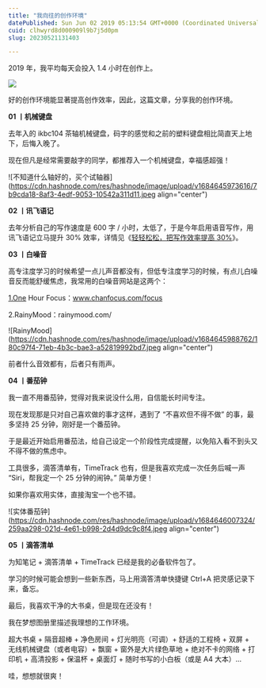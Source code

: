 ```yaml
---
title: "我向往的创作环境"
datePublished: Sun Jun 02 2019 05:13:54 GMT+0000 (Coordinated Universal Time)
cuid: clhwyrd8d000909l9b7j5d0pm
slug: 20230521131403

---
```


2019 年，我平均每天会投入 1.4 小时在创作上。

![](url)

好的创作环境能显著提高创作效率，因此，这篇文章，分享我的创作环境。

**01 丨机械键盘**

去年入的 ikbc104 茶轴机械键盘，码字的感觉和之前的塑料键盘相比简直天上地下，后悔入晚了。

现在但凡是经常需要敲字的同学，都推荐入一个机械键盘，幸福感超强！

![不知道什么轴好的，买个试轴器](https://cdn.hashnode.com/res/hashnode/image/upload/v1684645973616/7b9cda18-8af3-4edf-9053-10542a311d11.jpeg align="center")

**02 丨讯飞语记**

去年分析自己的写作速度是 600 字 / 小时，太低了，于是今年启用语音写作，用讯飞语记立马提升 30% 效率，详情见《[轻轻松松，把写作效率提高 30%](http://mp.weixin.qq.com/s?__biz=MzI3MzU5MDA1OQ==&mid=2247485410&idx=1&sn=9cfb83394ab40a1f83442cdcdf1fa7ad&chksm=eb21b5a6dc563cb04a22b8aa9353bd186e089a297906ff092a03174a89ec2a4e90e748b52a2f&scene=21#wechat_redirect)》。

**03 丨白噪音**

高专注度学习的时候希望一点儿声音都没有，但低专注度学习的时候，有点儿白噪音反而能舒缓焦虑，我常用的白噪音网站是这两个：

[1.One](http://1.One) Hour Focus：www.chanfocus.com/focus

2.RainyMood：rainymood.com/

![RainyMood](https://cdn.hashnode.com/res/hashnode/image/upload/v1684645988762/180c97f4-71eb-4b3c-bae3-a52819992bd7.jpeg align="center")

前者什么音效都有，后者只有雨声。

**04 丨番茄钟**

我一直不用番茄钟，觉得对我来说没什么用，自信能长时间专注。

现在发现那是只对自己喜欢做的事才这样，遇到了 “不喜欢但不得不做” 的事，最多坚持 25 分钟，刚好是一个番茄钟。

于是最近开始启用番茄法，给自己设定一个阶段性完成提醒，以免陷入看不到头又不得不做的焦虑中。

工具很多，滴答清单有，TimeTrack 也有，但是我喜欢完成一次任务后喊一声 “Siri，帮我定一个 25 分钟的闹钟。” 简单方便！

如果你喜欢用实体，直接淘宝一个也不错。

![实体番茄钟](https://cdn.hashnode.com/res/hashnode/image/upload/v1684646007324/259aa298-021d-4e61-b998-2d4d9dc9c8f4.jpeg align="center")

**05 丨滴答清单**

为知笔记 + 滴答清单 + TimeTrack 已经是我的必备软件包了。

学习的时候可能会想到一些新东西，马上用滴答清单快捷键 Ctrl+A 把灵感记录下来，备忘。

最后，我喜欢干净的大书桌，但是现在还没有！

我在梦想图册里描述我理想的工作环境。

超大书桌 + 隔音超棒 + 净色房间 + 灯光明亮（可调）+ 舒适的工程椅 + 双屏 + 无线机械键盘（或者电容）+ 飘窗 + 窗外是大片绿色草地 + 绝对不卡的网络 + 打印机 + 高清投影 + 保温杯 + 桌面灯 + 随时书写的小白板（或是 A4 大本）...

哇，想想就很爽！